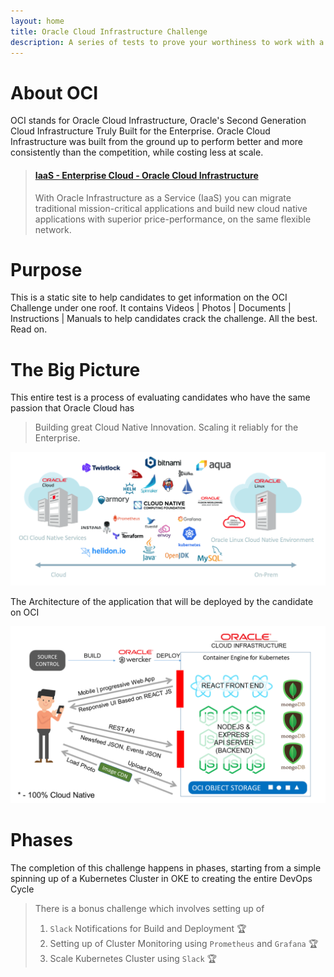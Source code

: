 ```yaml
---
layout: home
title: Oracle Cloud Infrastructure Challenge
description: A series of tests to prove your worthiness to work with a True Enterprise Cloud Provider
---
```



# About OCI

OCI stands for Oracle Cloud Infrastructure, 
Oracle's Second Generation Cloud Infrastructure Truly Built for the Enterprise. Oracle Cloud Infrastructure was built from the ground up to perform better and more consistently than the competition, while costing less at scale. 

<blockquote class="embedly-card"><h4><a href="https://cloud.oracle.com/en_US/iaas">IaaS - Enterprise Cloud - Oracle Cloud Infrastructure</a></h4><p>With Oracle Infrastructure as a Service (IaaS) you can migrate traditional mission-critical applications and build new cloud native applications with superior price-performance, on the same flexible network.</p></blockquote>
<script async src="//cdn.embedly.com/widgets/platform.js" charset="UTF-8"></script>

# Purpose
This is a static site to help candidates to get information on the OCI Challenge under one roof. It contains Videos | Photos | Documents | Instructions | Manuals to help candidates crack the challenge. All the best. Read on. 

# The Big Picture

This entire test is a process of evaluating candidates who have the same passion that Oracle Cloud has 

> Building great Cloud Native Innovation. Scaling it reliably for the Enterprise. 

![](/assets/images/OracleCloudNative.png)

The Architecture of the application that will be deployed by the candidate on OCI 

![Application](/assets/images/TBP.png)

# Phases 
The completion of this challenge happens in phases, starting from a simple spinning up of a Kubernetes Cluster in OKE to creating the entire DevOps Cycle

> There is a bonus challenge which involves setting up of 
> 1. `Slack` Notifications for Build and Deployment 🏆
> 2. Setting up of Cluster Monitoring using `Prometheus` and `Grafana` 🏆
> 3. Scale Kubernetes Cluster using `Slack` 🏆
